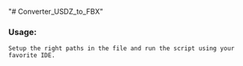 "# Converter_USDZ_to_FBX" 

### Usage:
```
Setup the right paths in the file and run the script using your favorite IDE.

```